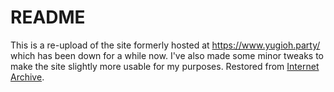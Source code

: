 # README

This is a re-upload of the site formerly hosted at https://www.yugioh.party/ which has been down for a while now. I've also made some minor tweaks to make the site slightly more usable for my purposes. Restored from [Internet Archive](https://web.archive.org/web/20250114084154/https://www.yugioh.party/).
